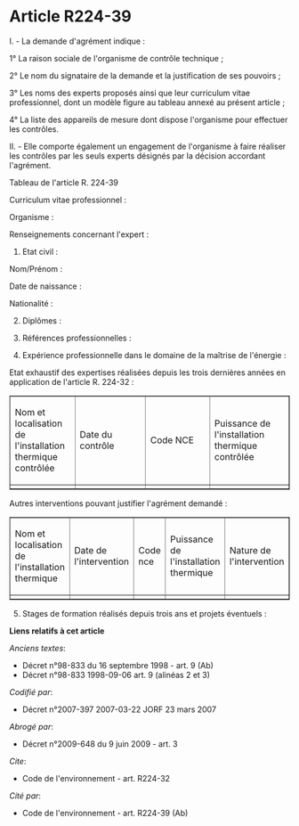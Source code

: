 # Article R224-39

I. - La demande d'agrément indique :

1° La raison sociale de l'organisme de contrôle technique ;

2° Le nom du signataire de la demande et la justification de ses pouvoirs ;

3° Les noms des experts proposés ainsi que leur curriculum vitae professionnel, dont un modèle figure au tableau annexé au
présent article ;

4° La liste des appareils de mesure dont dispose l'organisme pour effectuer les contrôles.

II. - Elle comporte également un engagement de l'organisme à faire réaliser les contrôles par les seuls experts désignés par
la décision accordant l'agrément.

Tableau de l'article R. 224-39

Curriculum vitae professionnel :

Organisme : 

Renseignements concernant l'expert :

1. Etat civil :

Nom/Prénom : 

Date de naissance : 

Nationalité : 

2. Diplômes : 

3. Références professionnelles : 

4. Expérience professionnelle dans le domaine de la maîtrise de l'énergie :

Etat exhaustif des expertises réalisées depuis les trois dernières années en application de l'article R. 224-32 :

<table width="605" border="1" cellspacing="0" align="center" cellpadding="0">
  <tbody>
    <tr>
      <td width="111">

Nom et localisation de l'installation thermique contrôlée

</td>
      <td width="165">

Date du contrôle

</td>
      <td width="165">

Code NCE

</td>
      <td width="166">

Puissance de l'installation thermique contrôlée

</td>
    </tr>
    <tr>
      <td width="111" valign="top">
      </td><td width="165" valign="top">
      </td><td valign="top" width="165">
      </td><td width="166" valign="top">
    </td></tr>
  </tbody>
</table>

Autres interventions pouvant justifier l'agrément demandé :

<table cellpadding="0" width="605" cellspacing="0" align="center" border="1">
  <tbody>
    <tr>
      <td width="98">

Nom et localisation de l'installation thermique

</td>
      <td width="128">

Date de l'intervention

</td>
      <td width="127">

Code nce

</td>
      <td width="127">

Puissance de l'installation thermique

</td>
      <td width="128">

Nature de l'intervention

</td>
    </tr>
    <tr>
      <td width="98" valign="top">
      </td><td valign="top" width="128">
      </td><td valign="top" width="127">
      </td><td width="127" valign="top">
      </td><td valign="top" width="128">
    </td></tr>
  </tbody>
</table>

5. Stages de formation réalisés depuis trois ans et projets éventuels :

**Liens relatifs à cet article**

_Anciens textes_:

  - Décret n°98-833 du 16 septembre 1998 - art. 9 (Ab)
  - Décret n°98-833 1998-09-06 art. 9 (alinéas 2 et 3)

_Codifié par_:

  - Décret n°2007-397 2007-03-22 JORF 23 mars 2007

_Abrogé par_:

  - Décret n°2009-648 du 9 juin 2009 - art. 3

_Cite_:

  - Code de l'environnement - art. R224-32

_Cité par_:

  - Code de l'environnement - art. R224-39 (Ab)
